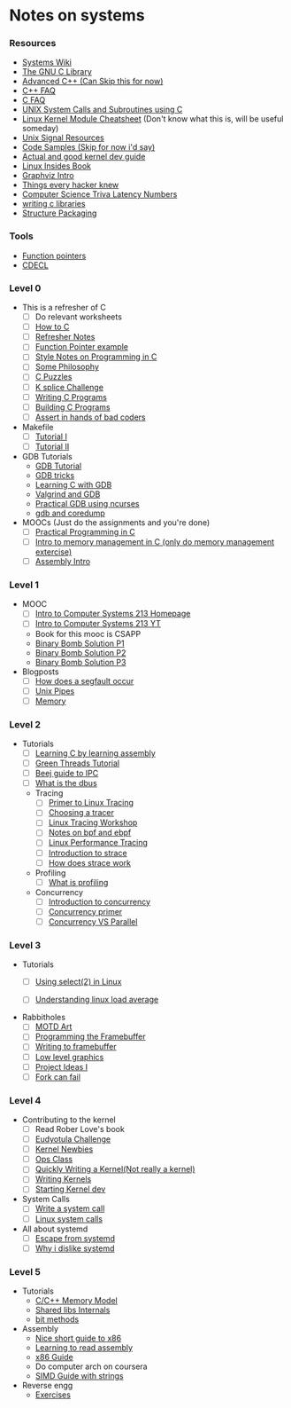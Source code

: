 # Notes on systems

### Resources
- [Systems Wiki](https://github.com/angrave/SystemProgramming/wiki)
- [The GNU C Library](https://www.gnu.org/software/libc/manual/html_node/index.html)
- [Advanced C++ (Can Skip this for now)](http://aszt.inf.elte.hu/~gsd/halado_cpp/index.html)
- [C++ FAQ](http://yosefk.com/c++fqa/index.html)
- [C FAQ](http://c-faq.com)
- [UNIX System Calls and Subroutines using C](http://users.cs.cf.ac.uk/Dave.Marshall/C/)
- [Linux Kernel Module Cheatsheet](https://github.com/cirosantilli/linux-kernel-module-cheat) (Don't know what this is, will be useful someday)
- [Unix Signal Resources](https://gist.github.com/geekodour/93552b2f382e99b3d14ddc5c464f6c50)
- [Code Samples (Skip for now i'd say)](https://gist.github.com/geekodour/93552b2f382e99b3d14ddc5c464f6c50)
- [Actual and good kernel dev guide](http://www.osdever.net/bkerndev/Docs/intro.htm)
- [Linux Insides Book](https://0xax.gitbooks.io/linux-insides/content/)
- [Graphviz Intro](https://www.worthe-it.co.za/programming/2017/09/19/quick-introduction-to-graphviz.html)
- [Things every hacker knew](http://www.catb.org/esr/faqs/things-every-hacker-once-knew/)
- [Computer Science Triva Latency Numbers](https://keon.io/computer-scientists-trivia/)
- [writing c libraries](https://www.cs.swarthmore.edu/~newhall/unixhelp/howto_C_libraries.html)
- [Structure Packaging](http://www.catb.org/esr/structure-packing/)

### Tools
- [Function pointers](http://fuckingfunctionpointers.com)
- [CDECL](https://cdecl.org)

### Level 0
- This is a refresher of C
    - [ ] Do relevant worksheets
    - [ ] [How to C](https://matt.sh/howto-c)
    - [ ] [Refresher Notes](https://www.cs.uic.edu/~jbell/CourseNotes/C_Programming/index.html)
    - [ ] [Function Pointer example](http://sites.harvard.edu/~lib215/reference/programming/color_test.c)
    - [ ] [Style Notes on Programming in C](http://sites.harvard.edu/~lib215/reference/programming/pikestyle.html)
    - [ ] [Some Philosophy](http://sites.harvard.edu/~lib215/reference/programming/unix-esr.html)
    - [ ] [C Puzzles](http://www.gowrikumar.com/c/index.php)
    - [ ] [K splice Challenge](https://blogs.oracle.com/linux/the-ksplice-pointer-challenge-v2)
    - [ ] [Writing C Programs](http://seenaburns.com/building-c-programs/)
    - [ ] [Building C Programs](http://nethack4.org/blog/building-c.html)
    - [ ] [Assert in hands of bad coders](https://blog.erratasec.com/2017/03/assert-in-hands-of-bad-coders.html)
- Makefile
    - [ ] [Tutorial I](http://makefiletutorial.com)
    - [ ] [Tutorial II](http://gromnitsky.users.sourceforge.net/articles/notes-for-new-make-users/)
- GDB Tutorials
    - [GDB Tutorial](http://www.unknownroad.com/rtfm/gdbtut/gdbtoc.html)
    - [GDB tricks](https://blogs.oracle.com/ksplice/8-gdb-tricks-you-should-know)
    - [Learning C with GDB](https://www.recurse.com/blog/5-learning-c-with-gdb)
    - [Valgrind and GDB](https://fau.re/blog/20140330_vgdb.html)
    - [Practical GDB using ncurses](http://www.brendangregg.com/blog/2016-08-09/gdb-example-ncurses.html)
    - [gdb and coredump](https://jvns.ca/blog/2018/04/28/debugging-a-segfault-on-linux/)
- MOOCs (Just do the assignments and you're done)
    - [ ] [Practical Programming in C]( https://ocw.mit.edu/courses/electrical-engineering-and-computer-science/6-087-practical-programming-in-c-january-iap-2010/index.htm)
    - [ ] [Intro to memory management in C (only do memory management extercise)]( https://ocw.mit.edu/courses/electrical-engineering-and-computer-science/6-088-introduction-to-c-memory-management-and-c-object-oriented-programming-january-iap-2010/index.htm)
    - [ ] [Assembly Intro](https://blog.benjojo.co.uk/post/interactive-x86-bootloader-tutorial)

### Level 1
- MOOC
    - [ ] [Intro to Computer Systems 213 Homepage](https://www.cs.cmu.edu/~213/schedule.html)
    - [ ] [Intro to Computer Systems 213 YT](https://www.youtube.com/playlist?list=PLpIxOj-HnDsPZIJYO4U9f-xRI8bBadaso)
    - Book for this mooc is CSAPP
    - [Binary Bomb Solution P1](https://archive.is/DDdeT)
    - [Binary Bomb Solution P2]( https://web.archive.org/web/20160314033730/http://blog.carlosgaldino.com/2015/11/19/defusing-a-binary-bomb-with-gdb-part-2.html)
    - [Binary Bomb Solution P3]( https://web.archive.org/web/20160314033758/http://blog.carlosgaldino.com:80/2015/12/03/defusing-a-binary-bomb-with-gdb-part-3.html)
- Blogposts
    - [ ] [How does a segfault occur](https://unix.stackexchange.com/questions/257598/how-does-a-segmentation-fault-work-under-the-hood)
    - [ ] [Unix Pipes](http://www.linusakesson.net/programming/pipelogic/index.php)
    - [ ] [Memory](http://marek.vavrusa.com/memory/)

### Level 2
- Tutorials
    - [ ] [Learning C by learning assembly](https://www.recurse.com/blog/7-understanding-c-by-learning-assembly)
    - [ ] [Green Threads Tutorial](http://c9x.me/articles/gthreads/intro.html)
    - [ ] [Beej guide to IPC](http://beej.us/guide/bgipc/html/multi/index.html)
    - [ ] [What is the dbus](https://techbase.kde.org/Development/Tutorials/D-Bus/Introduction)
    - Tracing
        - [ ] [Primer to Linux Tracing](https://jvns.ca/blog/2017/07/05/linux-tracing-systems/)
        - [ ] [Choosing a tracer](http://www.brendangregg.com/blog/2015-07-08/choosing-a-linux-tracer.html)
        - [ ] [Linux Tracing Workshop](https://github.com/goldshtn/linux-tracing-workshop)
        - [ ] [Notes on bpf and ebpf](https://jvns.ca/blog/2017/06/28/notes-on-bpf---ebpf/)
        - [ ] [Linux Performance Tracing](http://www.brendangregg.com/linuxperf.html)
        - [ ] [Introduction to strace](https://jorge.fbarr.net/2014/01/19/introduction-to-strace/)
        - [ ] [How does strace work](https://blog.packagecloud.io/eng/2016/02/29/how-does-strace-work/)
    - Profiling
        - [ ] [What is profiling](http://www.pixelbeat.org/programming/profiling/)
    - Concurrency
        - [ ] [Introduction to concurrency](http://cs.lmu.edu/~ray/notes/introconcurrency/)
        - [ ] [Concurrency primer](https://drive.google.com/open?id=1msGTeCIV0ZfHefb_MpHZDZqv8qcGnhEU)
        - [ ] [Concurrency VS Parallel](http://yosefk.com/blog/parallelism-and-concurrency-need-different-tools.html)

### Level 3
- Tutorials
    - [ ] [Using select(2) in Linux](http://aivarsk.github.io/2017/04/06/select/)
    - [ ] [Understanding linux load average](http://www.brendangregg.com/blog/2017-08-08/linux-load-averages.html)


- Rabbitholes
    - [ ] [MOTD Art](https://tylercipriani.com/blog/2014/05/22/creating-baller-useful-motd-ascii-art/)
    - [ ] [Programming the Framebuffer](https://cmcenroe.me/2018/01/30/fbclock.html)
    - [ ] [Writing to framebuffer](http://seenaburns.com/2018/04/04/writing-to-the-framebuffer/)
    - [ ] [Low level graphics](http://betteros.org/tut/graphics1.php)
    - [ ] [Project Ideas I](http://sites.harvard.edu/~lib215/hw/)
    - [ ] [Fork can fail](http://rachelbythebay.com/w/2014/08/19/fork/)

### Level 4
- Contributing to the kernel
    - [ ] Read Rober Love's book
    - [ ] [Eudyotula Challenge](http://eudyptula-challenge.org/)
    - [ ] [Kernel Newbies](https://kernelnewbies.org)
    - [ ] [Ops Class](https://www.ops-class.org/)
    - [ ] [Quickly Writing a Kernel(Not really a kernel)](https://arjunsreedharan.org/post/82710718100/kernel-101-lets-write-a-kernel)
    - [ ] [Writing Kernels](https://www.cs.vu.nl/~herbertb/misc/writingkernels.txt)
    - [ ] [Starting Kernel dev](https://brennan.io/2016/10/13/kernel-dev-ep1/)

- System Calls
    - [ ] [Write a system call](https://brennan.io/2016/11/14/kernel-dev-ep3/)
    - [ ] [Linux system calls](https://blog.packagecloud.io/eng/2016/04/05/the-definitive-guide-to-linux-system-calls/)
- All about systemd
    - [ ] [Escape from systemd](https://davmac.wordpress.com/2017/06/14/escape-from-system-d/)
    - [ ] [Why i dislike systemd](https://lobste.rs/s/vzjalp/why_i_dislike_systemd)

### Level 5
- Tutorials
    - [C/C++ Memory Model](https://davmac.wordpress.com/2018/01/28/understanding-the-c-c-memory-model/)
    - [Shared libs Internals](https://amir.rachum.com/blog/2016/09/17/shared-libraries/)
    - [bit methods](https://github.com/miguel-r-s/BitCounting)
- Assembly
    - [Nice short guide to x86](https://www.nayuki.io/page/a-fundamental-introduction-to-x86-assembly-programming)
    - [Learning to read assembly](http://patshaughnessy.net/2016/11/26/learning-to-read-x86-assembly-language)
    - [x86 Guide](http://www.cs.virginia.edu/~evans/cs216/guides/x86.html)
    - Do computer arch on coursera
    - [SIMD Guide with strings](http://trent.me/is-prefix-of-string-in-table/)
- Reverse engg
    - [Exercises](https://github.com/wapiflapi/exrs)
